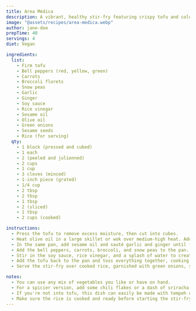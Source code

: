 ```yaml
---
title: Area Médica
description: A vibrant, healthy stir-fry featuring crispy tofu and colorful vegetables, tossed in a savory sauce.
image: "@assets/recipes/area-medica.webp"
author: jane-doe
prepTime: 40
servings: 4
diet: Vegan

ingredients:
  list:
    - Firm tofu
    - Bell peppers (red, yellow, green)
    - Carrots
    - Broccoli florets
    - Snow peas
    - Garlic
    - Ginger
    - Soy sauce
    - Rice vinegar
    - Sesame oil
    - Olive oil
    - Green onions
    - Sesame seeds
    - Rice (for serving)
  qty:
    - 1 block (pressed and cubed)
    - 1 each
    - 2 (peeled and julienned)
    - 2 cups
    - 1 cup
    - 3 cloves (minced)
    - 1-inch piece (grated)
    - 1/4 cup
    - 2 tbsp
    - 2 tbsp
    - 1 tbsp
    - 2 (sliced)
    - 1 tbsp
    - 2 cups (cooked)

instructions:
  - Press the tofu to remove excess moisture, then cut into cubes.
  - Heat olive oil in a large skillet or wok over medium-high heat. Add the tofu and cook until golden and crispy, about 5-7 minutes. Set aside.
  - In the same pan, add sesame oil and sauté garlic and ginger until fragrant.
  - Add the bell peppers, carrots, broccoli, and snow peas to the pan. Stir-fry for 4-5 minutes, until the vegetables are tender-crisp.
  - Stir in the soy sauce, rice vinegar, and a splash of water to create a light sauce.
  - Add the tofu back to the pan and toss everything together, cooking for another 2-3 minutes.
  - Serve the stir-fry over cooked rice, garnished with green onions, sesame seeds, and a drizzle of additional soy sauce if desired.

notes:
  - You can use any mix of vegetables you like or have on hand.
  - For a spicier version, add some chili flakes or a dash of sriracha to the sauce.
  - If you're not into tofu, this dish can easily be made with tempeh or even seitan.
  - Make sure the rice is cooked and ready before starting the stir-fry to save time.
---
```

